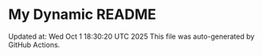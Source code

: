# My Dynamic README
Updated at: Wed Oct  1 18:30:20 UTC 2025
This file was auto-generated by GitHub Actions.
